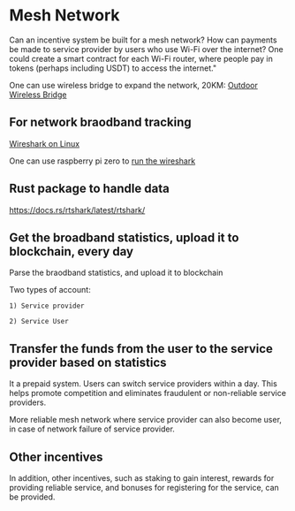 # Mesh Network

Can an incentive system be built for a mesh network? How can payments be made to service provider by users who use Wi-Fi over the internet? One could create a smart contract for each Wi-Fi router, where people pay in tokens (perhaps including USDT) to access the internet."


One can use wireless bridge to expand the network, 20KM: [Outdoor Wireless Bridge](https://www.amazon.in/20-11ac-Outdoor-Wireless-Bridge/dp/B084DKMWPB/ref=sr_1_3?crid=1TS5L8K8QI9ZS&dib=eyJ2IjoiMSJ9.emYyaG6gf0TdpUbCO5D8aTDewobwH9JHbtB-VABf52awP0zH7pOJabjGUj5SCL7vf-E1pA2A3Iw908YQTwub66WLNlbca7sqQgXCF3hSjxoQ0MLltmzcAy7IgEyhR6rcRMcUuJ_RKaLSRX0diqZ2wg._JKz9RGogW7erEuk53vTX9r5Xm6cX44ptJWgDfLF8xg&dib_tag=se&keywords=10+km+wifi+AC+bridges&qid=1708235044&sprefix=10+km+wifi+ac+bridge%2Caps%2C319&sr=8-3)

## For network braodband tracking


[Wireshark on Linux](https://www.geeksforgeeks.org/how-to-install-and-use-wireshark-on-ubuntu-linux/)



One can use raspberry pi zero to [run the wireshark](https://pimylifeup.com/raspberry-pi-wireshark/)


## Rust package to handle data

<https://docs.rs/rtshark/latest/rtshark/>

## Get the broadband statistics, upload it to blockchain, every day

Parse the braodband statistics, and upload it to blockchain

Two types of account:

    1) Service provider
   
    2) Service User


## Transfer the funds from the user to the service provider based on statistics

It a prepaid system. Users can switch service providers within a day. This helps promote competition and eliminates fraudulent or non-reliable service providers.


More reliable mesh network where service provider can also become user, in case of network failure of service provider. 

## Other incentives

In addition, other incentives, such as staking to gain interest, rewards for providing reliable service, and bonuses for registering for the service, can be provided.